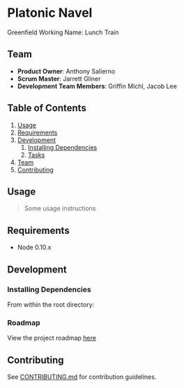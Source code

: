 # Platonic Navel

Greenfield
Working Name: Lunch Train

## Team

  - __Product Owner__: Anthony Salierno
  - __Scrum Master__: Jarrett Gliner
  - __Development Team Members__: Griffin Michl, Jacob Lee

## Table of Contents

1. [Usage](#Usage)
1. [Requirements](#requirements)
1. [Development](#development)
    1. [Installing Dependencies](#installing-dependencies)
    1. [Tasks](#tasks)
1. [Team](#team)
1. [Contributing](#contributing)

## Usage

> Some usage instructions

## Requirements

- Node 0.10.x

## Development

### Installing Dependencies

From within the root directory:

### Roadmap

View the project roadmap [here](LINK_TO_PROJECT_ISSUES)


## Contributing

See [CONTRIBUTING.md](CONTRIBUTING.md) for contribution guidelines.
